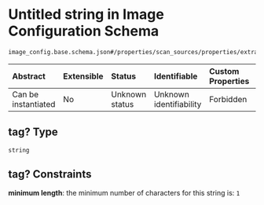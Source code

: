 # Untitled string in Image Configuration Schema

```txt
image_config.base.schema.json#/properties/scan_sources/properties/extra_packages/items/properties/tag?
```



| Abstract            | Extensible | Status         | Identifiable            | Custom Properties | Additional Properties | Access Restrictions | Defined In                                                                                      |
| :------------------ | :--------- | :------------- | :---------------------- | :---------------- | :-------------------- | :------------------ | :---------------------------------------------------------------------------------------------- |
| Can be instantiated | No         | Unknown status | Unknown identifiability | Forbidden         | Allowed               | none                | [image\_config.base.schema.json\*](../out/image_config.base.schema.json "open original schema") |

## tag? Type

`string`

## tag? Constraints

**minimum length**: the minimum number of characters for this string is: `1`
